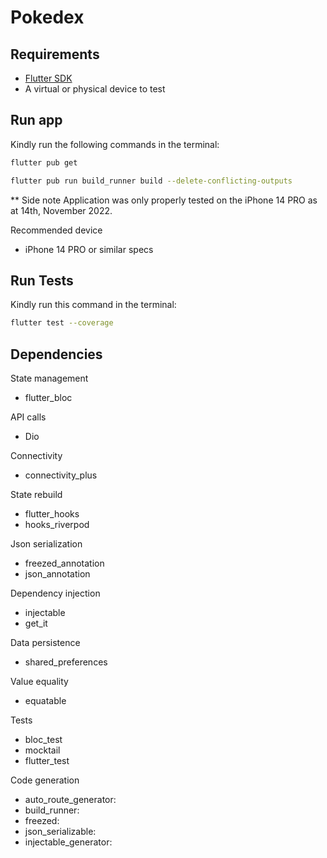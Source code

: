# Pokedex

## Requirements

- [Flutter SDK](https://flutter.dev/docs/get-started/install)
- A virtual or physical device to test

## Run app

Kindly run the following commands in the terminal:

```bash
flutter pub get
```

```bash
flutter pub run build_runner build --delete-conflicting-outputs
```

** Side note
Application was only properly tested on the iPhone 14 PRO as at 14th, November 2022.

Recommended device

- iPhone 14 PRO or similar specs

## Run Tests

Kindly run this command in the terminal:

```bash
flutter test --coverage
```

## Dependencies

State management

- flutter_bloc

API calls

- Dio

Connectivity

- connectivity_plus

State rebuild

- flutter_hooks
- hooks_riverpod

Json serialization

- freezed_annotation
- json_annotation

Dependency injection

- injectable
- get_it

Data persistence

- shared_preferences

Value equality

- equatable

Tests

- bloc_test
- mocktail
- flutter_test

Code generation

- auto_route_generator:
- build_runner:
- freezed:
- json_serializable:
- injectable_generator:
